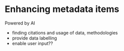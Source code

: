 # Enhancing metadata items

Powered by AI

- finding citations and usage of data, methodologies
- provide data labelling
- enable user input??